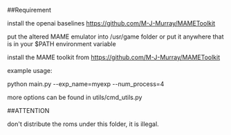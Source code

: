 ##Requirement

install the openai baselines https://github.com/M-J-Murray/MAMEToolkit

put the altered MAME emulator into /usr/game folder or put it anywhere that is in your $PATH environment variable

install the MAME toolkit from https://github.com/M-J-Murray/MAMEToolkit

example usage:

python main.py --exp_name=myexp --num_process=4

more options can be found in utils/cmd_utils.py

##ATTENTION

don't distribute the roms under this folder, it is illegal.